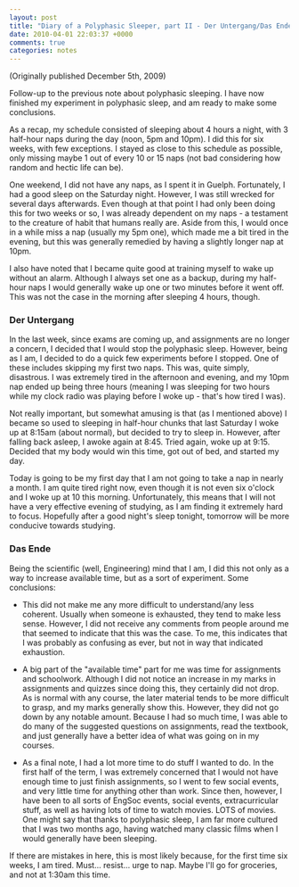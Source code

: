 ```yaml
---
layout: post
title: "Diary of a Polyphasic Sleeper, part II - Der Untergang/Das Ende"
date: 2010-04-01 22:03:37 +0000
comments: true
categories: notes
---
```


(Originally published December 5th, 2009)

Follow-up to the previous note about polyphasic sleeping. I have now finished my experiment in polyphasic sleep, and am ready to make some conclusions.

As a recap, my schedule consisted of sleeping about 4 hours a night, with 3 half-hour naps during the day (noon, 5pm and 10pm). I did this for six weeks, with few exceptions. I stayed as close to this schedule as possible, only missing maybe 1 out of every 10 or 15 naps (not bad considering how random and hectic life can be).

One weekend, I did not have any naps, as I spent it in Guelph. Fortunately, I had a good sleep on the Saturday night. However, I was still wrecked for several days afterwards. Even though at that point I had only been doing this for two weeks or so, I was already dependent on my naps - a testament to the creature of habit that humans really are. Aside from this, I would once in a while miss a nap (usually my 5pm one), which made me a bit tired in the evening, but this was generally remedied by having a slightly longer nap at 10pm.

I also have noted that I became quite good at training myself to wake up without an alarm. Although I always set one as a backup, during my half-hour naps I would generally wake up one or two minutes before it went off. This was not the case in the morning after sleeping 4 hours, though.

### Der Untergang ###

In the last week, since exams are coming up, and assignments are no longer a concern, I decided that I would stop the polyphasic sleep. However, being as I am, I decided to do a quick few experiments before I stopped. One of these includes skipping my first two naps. This was, quite simply, disastrous. I was extremely tired in the afternoon and evening, and my 10pm nap ended up being three hours (meaning I was sleeping for two hours while my clock radio was playing before I woke up - that's how tired I was).

Not really important, but somewhat amusing is that (as I mentioned above) I became so used to sleeping in half-hour chunks that last Saturday I woke up at 8:15am (about normal), but decided to try to sleep in. However, after falling back asleep, I awoke again at 8:45. Tried again, woke up at 9:15. Decided that my body would win this time, got out of bed, and started my day.

Today is going to be my first day that I am not going to take a nap in nearly a month. I am quite tired right now, even though it is not even six o'clock and I woke up at 10 this morning. Unfortunately, this means that I will not have a very effective evening of studying, as I am finding it extremely hard to focus. Hopefully after a good night's sleep tonight, tomorrow will be more conducive towards studying.

### Das Ende ###

Being the scientific (well, Engineering) mind that I am, I did this not only as a way to increase available time, but as a sort of experiment. Some conclusions:

- This did not make me any more difficult to understand/any less coherent. Usually when someone is exhausted, they tend to make less sense. However, I did not receive any comments from people around me that seemed to indicate that this was the case. To me, this indicates that I was probably as confusing as ever, but not in way that indicated exhaustion.

- A big part of the "available time" part for me was time for assignments and schoolwork. Although I did not notice an increase in my marks in assignments and quizzes since doing this, they certainly did not drop. As is normal with any course, the later material tends to be more difficult to grasp, and my marks generally show this. However, they did not go down by any notable amount. Because I had so much time, I was able to do many of the suggested questions on assignments, read the textbook, and just generally have a better idea of what was going on in my courses.

- As a final note, I had a lot more time to do stuff I wanted to do. In the first half of the term, I was extremely concerned that I would not have enough time to just finish assignments, so I went to few social events, and very little time for anything other than work. Since then, however, I have been to all sorts of EngSoc events, social events, extracurricular stuff, as well as having lots of time to watch movies. LOTS of movies. One might say that thanks to polyphasic sleep, I am far more cultured that I was two months ago, having watched many classic films when I would generally have been sleeping.

If there are mistakes in here, this is most likely because, for the first time six weeks, I am tired. Must... resist... urge to nap. Maybe I'll go for groceries, and not at 1:30am this time.